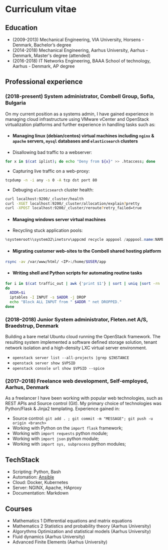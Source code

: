 # Curriculum vitae

## Education

- (2009-2013) Mechanical Engineering, VIA University, Horsens - Denmark, Bachelor’s degree
- (2014-2018) Mechanical Engineering, Aarhus University, Aarhus - Denmark, Master's degree (attended)
- (2016-2018) IT Networks Engineering, BAAA School of technology, Aarhus - Denmark, AP degree

## Professional experience

### (2018-present) System administrator, Combell Group, Soﬁa, Bulgaria

On my current position as a systems admin, I have gained experience in managing cloud infrastructure using VMware vCenter and OpenStack virtualization platforms and further experience in handling tasks such as:

- #### Managing linux (debian/centos) virtual machines including `nginx` & `apache` servers, `mysql` databases and `elasticsearch` clusters

- Disallowing bad traffic to a webserver:

```bash
for x in $(cat iplist); do echo "Deny from ${x}" >> .htaccess; done
```

- Capturing live traffic on a web-proxy:

```bash
tcpdump -n -i any -s 0 -A tcp dst port 80
```

- Debuging `elasticsearch` cluster health:

```bash
curl localhost:9200/_cluster/health
curl -XGET localhost:9200/_cluster/allocation/explain?pretty
curl -XPOST localhost:9200/_cluster/reroute?retry_failed=true
```

- #### Managing windows server virtual machines

- Recycling stuck application pools:

```powershell
%systemroot%\system32\inetsrv\appcmd recycle apppool /apppool.name:NAME
```

- #### Migrating customer web-sites to the Combell shared hosting platform

```bash
rsync -av /var/www/html/ <IP>:/home/$USER/app
```

- #### Writing shell and Python scripts for automating routine tasks

```bash
for i in $(cat traffic_out | awk {'print $1'} | sort | uniq |sort -rn | head -n7)
do
  ADDR=$i
  iptables -I INPUT -s $ADDR -j DROP
  echo "Block ALL INPUT from " $ADDR " net DROPPED."
done
```

### (2018–2018) Junior System administrator, Fleten.net A/S, Braedstrup, Denmark

Building a bare metal Ubuntu cloud running the OpenStack framework. The resulting system implemented a software deﬁned storage solution, tenant network isolation and a high-density LXC virtual server environment.

- `openstack server list --all-projects |grep $INSTANCE`
- `openstack server show $VPSID`
- `openstack console url show $VPSID --spice`

### (2017–2018) Freelance web development, Self-employed, Aarhus, Denmark

As a freelancer I have been working with popular web technologies, such as REST APIs and Source control (Git). My primary choice of technologies was Python/Flask & Jinja2 templating. Experience gained in:

- Source control: `git add . ; git commit -m "MESSAGE"; git push -u origin <branch>`
- Working with Python on the `import flask` framework;
- Working with `import requests` python module;
- Working with `import json` python module;
- Working with `import sys, subprocess` python modules;

## TechStack

- Scripting: Python, Bash
- Automation: [Ansible](https://github.com/vnurkov/playbooks)
- Cloud: Docker, Kubernetes
- Server: NGINX, Apache, HAproxy
- Documentation: Markdown

## Courses

- Mathematics 1 Differential equations and matrix equations
- Mathematics 2 Statistics and probability theory (Aarhus University)
- Algorythms Optimization and statistical models (Aarhus University)
- Fluid dynamics (Aarhus University)
- Advanced Finite Elements (Aarhus University)
